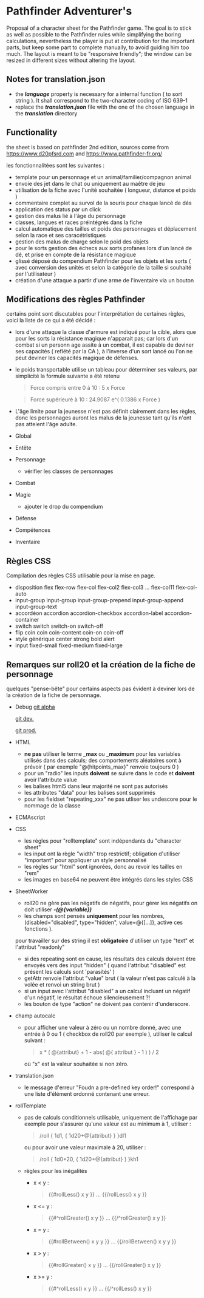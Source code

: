 # Pathfinder Adventurer's
Proposal of a character sheet for the Pathfinder game.
The goal is to stick as well as possible to the Pathfinder rules while simplifying the boring calculations, nevertheless the player is put at contribution for the important parts, but keep some part to complete manually, to avoid guiding him too much.
The layout is meant to be "responsive friendly"; the window can be resized in different sizes without altering the layout.

## Notes for translation.json
- the ***language*** property is necessary for a internal function ( to sort string ).
  It shall correspond to the two-character coding of ISO 639-1
- replace the ***translation.json*** file with the one of the chosen language in the ***translation*** directory

## Functionality
the sheet is based on pathfinder 2nd edition, sources come from https://www.d20pfsrd.com and https://www.pathfinder-fr.org/

les fonctionnalitées sont les suivantes :
- template pour un personnage et un animal/familier/compagnon animal
- envoie des jet dans le chat ou uniquement au maêtre de jeu
- utilisation de la fiche avec l'unité souhaitée ( longueur, distance et poids )
- commentaire complet au survol de la souris pour chaque lancé de dés
- application des status par un click
- gestion des malus lié à l'âge du personnage
- classes, langues et races préintégrés dans la fiche
- calcul automatique des tailles et poids des personnages et déplacement selon la race et ses caracétristiques
- gestion des malus de charge selon le poid des objets
- pour le sorts gestion des échecs aux sorts profanes lors d'un lancé de dé, et prise en compte de la résistance magique
- glissé déposé du compendium Pathfinder pour les objets et les sorts ( avec conversion des unités et selon la catégorie de la taille si souhaité par l'utilisateur )
- création d'une attaque a partir d'une arme de l'inventaire via un bouton

## Modifications des règles Pathfinder
certains point sont discutables pour l'interprétation de certaines règles, voici la liste de ce qui a été décidé :

- lors d'une attaque la classe d'armure est indiqué pour la cible, alors que pour les sorts la résistance magique n'apparait pas; car lors d'un combat si un personn age assite à un combat, il est capable de deviner ses capacités ( reflété par la CA ), à l'inverse d'un sort lancé ou l'on ne peut deviner les capacités magique de défenses.
- le poids transportable utilise un tableau pour déterminer ses valeurs, par simplicité la formule suivante a été retenu 
  > Force compris entre 0 à 10 : 5 x Force
  
  > Force supérieuré à 10 : 24.9087 e^( 0.1386 x Force )
 
- L'âge limite pour la jeunesse n'est pas définit clairement dans les règles, donc les personnages auront les malus de la jeunesse tant qu'ils n'ont pas atteient l'âge adulte.

- Global
    
- Entête
    
- Personnage
    - vérifier les classes de personnages

- Combat

- Magie
    - ajouter le drop du compendium

- Défense

- Compétences
      
- Inventaire

## Règles CSS
Compilation des règles CSS utilisable pour la mise en page.

- disposition flex
  flex-row
  flex-col flex-col2 flex-col3 ... flex-col11
  flex-col-auto
- input-group
    input-group
    input-group-prepend input-group-append input-group-text
- accordéon
    accordion
    accordion-checkbox accordion-label
    accordion-container
- switch
    switch
    switch-on switch-off
- flip coin
    coin coin-content
    coin-on coin-off
- style générique
    center
    strong
    bold
    alert
- input
    fixed-small fixed-medium fixed-large
    
## Remarques sur roll20 et la création de la fiche de personnage
quelques "pense-bête" pour certains aspects pas évident à deviner lors de la création de la fiche de personnage.

- Debug
    [git alpha](https://raw.githubusercontent.com/aloade/pathfinder/master/image/)
    
    [git dev.](https://raw.githubusercontent.com/aloade/roll20-character-sheets/master/Pathfinder%20Adventurer%27s/image/)
    
    [git prod.](https://raw.githubusercontent.com/Roll20/roll20-character-sheets/master/Pathfinder%20Adventurer%27s/image/)

- HTML
    - **ne pas** utiliser le terme **_max** ou **_maximum** pour les variables utilisés dans des calculs; des comportements aléatoires sont à prévoir ( par exemple "@{hitpoints_max}" renvoie toujours 0 )
    - pour un "radio" les inputs **doivent** se suivre dans le code et **doivent** avoir l'attribute value
    - les balises html5 dans leur majorité ne sont pas autorisés
    - les attributes "data" pour les balises sont supprimés
    - pour les fieldset "repeating_xxx" ne pas utliser les undescore pour le nommage de la classe
- ECMAscript

- CSS
    - les règles pour "rolltemplate" sont indépendants du "character sheet"
    - les input ont la règle "width" trop restrictif; obligation d'utiliser "important" pour appliquer un style personnalisé
    - les règles sur "html" sont ignorées, donc au revoir les tailles en "rem"
    - les images en base64 ne peuvent être intégrés dans les styles CSS

- SheetWorker
    - roll20 ne gère pas les négatifs de négatifs, pour gérer les négatifs on doit utiliser ***-(@{variable})***
    - les champs sont pensés **uniquement** pour les nombres, (disabled="disabled", type="hidden", value=@{[...]}, active ces fonctions ).
    
    pour travailler sur des string il est **obligatoire** d'utiliser un type "text" et l'attribut "readonly"
    - si des repeating sont en cause, les résultats des calculs doivent être envoyés vers des input "hidden"
      ( quand l'attribut "disabled" est présent les calculs sont 'parasités' )
    - getAttr renvoie l'attribut "value" brut
      ( la valeur n'est pas calculé à la volée et renvoi un string brut )
    - si un input avec l'attribut "disabled" a un calcul incluant un négatif d'un négatif, le résultat échoue silencieusement ?!
    - les bouton de type "action" ne doivent pas contenir d'underscore.
- champ autocalc
    - pour afficher une valeur à zéro ou un nombre donné, avec une entrée à 0 ou 1 ( checkbox de roll20 par exemple ), utiliser le calcul suivant :
      > x * ( @{attribut} + 1 - abs( @{ attribut } - 1 ) ) / 2
      
      où "x" est la valeur souhaitée si non zéro.
      
- translation.json
    - le message d'erreur "Foudn a pre-defined key order!" correspond à une liste d'élément ordonné contenant une erreur.
- rollTemplate
    - pas de calculs conditionnels utilisable, uniquement de l'affichage
      par exemple pour s'assurer qu'une valeur est au minimum à 1, utiliser :
      > /roll { 1d1, { 1d20+@{attribut} } }dl1
      
      ou pour avoir une valeur maximale à 20, utiliser :
      > /roll { 1d0+20, { 1d20+@{attribut} } }kh1 
    - règles pour les inégalités
        - x < y :
          > {{#rollLess() x y }} ... {{/rollLess() x y }}
        - x <= y :
          > {{#^rollGreater() x y }} ... {{/^rollGreater() x y }}
        - x = y :
          > {{#rollBetween() x y y }} ... {{/rollBetween() x y y }} 
        - x > y :
          > {{#rollGreater() x y }} ... {{/rollGreater() x y }}
        - x >= y :
          > {{#^rollLess() x y }} ... {{/^rollLess() x y }}
